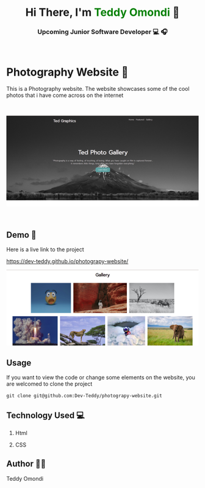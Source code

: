 

 <div style="text-align: center; ">
        <div>
            <h1>Hi There, I'm <span style="color: green">Teddy Omondi</span> &#128075</h1>
            <h3>Upcoming Junior Software Developer &#128187; &#127911;</h3>
        </div>
        
</div>
<br>

<h1>Photography Website &#128248 </h1>

This is a Photography website. The website showcases some of the cool photos that i have come across on the internet

<br>

![alt text](images/screen1.png)

<br>

<h2>Demo &#128273;</h2>

Here is a live link to the project 


https://dev-teddy.github.io/photograpy-website/

![alt text](images/screen2.png)

## Usage

If you want to view the code or change some elements on the website, you are welcomed to clone the project

```git
git clone git@github.com:Dev-Teddy/photograpy-website.git

```

<h2>Technology Used &#128187; </h2>

1. Html

2. CSS


<h2>Author <span>&#128104;&#127997;</span> </h2>

Teddy Omondi
